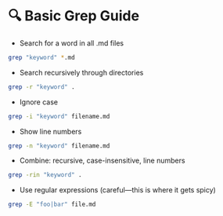 # 🔍 Basic Grep Guide

- Search for a word in all .md files
```sh
grep "keyword" *.md
```

- Search recursively through directories
```sh
grep -r "keyword" .
```

- Ignore case
```sh
grep -i "keyword" filename.md
```

- Show line numbers
```sh
grep -n "keyword" filename.md
```

- Combine: recursive, case-insensitive, line numbers
```sh
grep -rin "keyword" .
```

- Use regular expressions (careful—this is where it gets spicy)
```sh
grep -E "foo|bar" file.md
```

